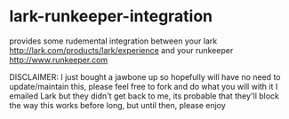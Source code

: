 lark-runkeeper-integration
==========================
provides some rudemental integration between your lark http://lark.com/products/lark/experience and your runkeeper http://www.runkeeper.com

DISCLAIMER: I just bought a jawbone up so hopefully will have no need to update/maintain this, please feel free to fork and do what you will with it
I emailed Lark but they didn't get back to me, its probable that they'll block the way this works before long, but until then, please enjoy
